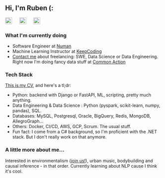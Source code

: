 ## Hi, I'm Ruben (:

[<img src="https://upload.wikimedia.org/wikipedia/commons/c/ca/LinkedIn_logo_initials.png" width="22px" alt="LinkedIn"/>](https://www.linkedin.com/in/ruromgar)
&nbsp;&nbsp;&nbsp;&nbsp;
[<img src="https://upload.wikimedia.org/wikipedia/commons/thumb/f/fa/Medium_Logo.webp/220px-Medium_Logo.webp.png" width="22px" alt="Medium"/>](https://medium.com/@ruromgar)
&nbsp;&nbsp;&nbsp;&nbsp;
[<img src="https://upload.wikimedia.org/wikipedia/commons/thumb/8/82/Telegram_logo.svg/1024px-Telegram_logo.svg.png" width="22px" alt="Telegram"/>](https://t.me/ruromgar)

### What I'm currently doing

- Software Engineer at [Numan](https://www.numan.com/)
- Machine Learning Instructor at [KeepCoding](https://keepcoding.io/nuestros-bootcamps/full-stack-big-data-machine-learning-bootcamp/)
- [Contact me](mailto:ruromgar@gmail.com) about freelancing: SWE, Data Science or Data Engineering. Right now I'm doing fancy data stuff at [Common Action](https://www.common-action.org/)

### Tech Stack

[This is my CV](https://docs.google.com/document/d/1f8hWW5h_dxcNqgPRNuVpLnFsyYe0Ne40wSAYaeuVa-o/edit?usp=sharing), and here's a tl;dr:

- Python: backend with Django or FastAPI, ML, scripting, pretty much anything.
- Data Engineering & Data Science : Python (pyspark, scikit-learn, numpy, pandas), SQL.
- Databases: MySQL, Postgresql, Oracle, BigQuery, Redis, MongoDB, AllegroGraph...
- Others: Docker, CI/CD, AWS, GCP, Scrum. The usual stuff.
- Fun fact: I come from a C# background, so I'm proficient with the .NET stack. But I don't really work on that anymore.

### A little more about me...  

Interested in environmentalism ([join us!](https://github.com/Common-Action)), urban music, bodybuilding and causal inference - in that order. Currently learning about NLP cause I think it's cool.
